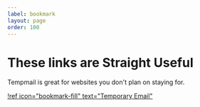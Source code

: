 ```yaml
---
label: bookmark
layout: page
order: 100
---
```

# These links are Straight Useful

Tempmail is great for websites you don't plan on staying for.

[!ref icon="bookmark-fill" text="Temporary Email"](https://temp-mail.org/)